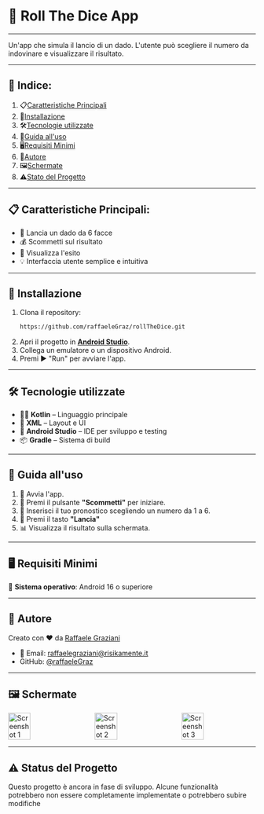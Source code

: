 # 🎲 Roll The Dice App

---

Un'app che simula il lancio di un dado. L'utente può scegliere il numero da indovinare e visualizzare il risultato.

---

## 📑 Indice:
1. 📋[Caratteristiche Principali](#-caratteristiche-Principali)
2. 🚀[Installazione](#-installazione)
3. 🛠️[Tecnologie utilizzate](#-tecnologie-utilizzate)
4. 📱[Guida all'uso](#-guida-alluso)
5. 🖥️[Requisiti Minimi](#-requisiti-minimi)
6. 👤[Autore](#-autore)
7. 🖼️[Schermate](#-schermate)
8. ⚠️[Stato del Progetto](#-stato-del-progetto)

---

## 📋 Caratteristiche Principali:
- 🎲 Lancia un dado da 6 facce
- 💰 Scommetti sul risultato
- 🔢 Visualizza l'esito
- 💡 Interfaccia utente semplice e intuitiva

---

## 🚀 Installazione
1. Clona il repository:
   ```bash
   https://github.com/raffaeleGraz/rollTheDice.git
2. Apri il progetto in [**Android Studio**](https://developer.android.com/studio).
3. Collega un emulatore o un dispositivo Android.
4. Premi ▶️ "Run" per avviare l'app.

---

## 🛠️ Tecnologie utilizzate

- 🧑‍💻 **Kotlin** – Linguaggio principale
- 🧱 **XML** – Layout e UI
- 🧰 **Android Studio** – IDE per sviluppo e testing
- 📦 **Gradle** – Sistema di build

---

## 📱 Guida all'uso

1. 📲 Avvia l'app.
2. 🎯 Premi il pulsante **"Scommetti"** per iniziare.
3. 🧠 Inserisci il tuo pronostico scegliendo un numero da 1 a 6.
4. 🎲 Premi il tasto **"Lancia"**
5. 📊 Visualizza il risultato sulla schermata.

---

## 🖥️ Requisiti Minimi
📱 **Sistema operativo**: Android 16 o superiore

---

## 👤 Autore

Creato con ❤️ da [Raffaele Graziani](https://github.com/raffaeleGraz)
- 📧 Email: raffaelegraziani@risikamente.it
- GitHub: [@raffaeleGraz](https://github.com/raffaeleGraz)

---

## 🖼️ Schermate

<div style="display: flex; justify-content: space-between;">
  <img src="assets/home.png" alt="Screenshot 1" width="30%" />
  <img src="assets/indovina.png" alt="Screenshot 2" width="30%" />
  <img src="assets/vittoria.png" alt="Screenshot 3" width="30%" />
</div>

---

## ⚠️ Status del Progetto

Questo progetto è ancora in fase di sviluppo. Alcune funzionalità potrebbero non essere completamente implementate o potrebbero subire modifiche
